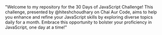 "Welcome to my repository for the 30 Days of JavaScript Challenge! This challenge, presented by @hiteshchoudhary on Chai Aur Code, aims to help you enhance and refine your JavaScript skills by exploring diverse topics daily for a month. Embrace this opportunity to bolster your proficiency in JavaScript, one day at a time!"
